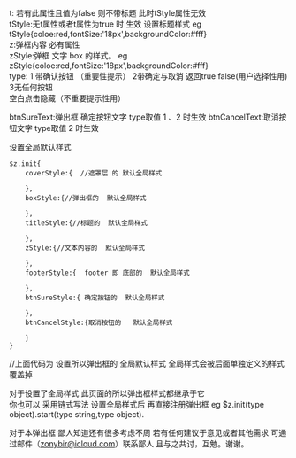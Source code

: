 t: 若有此属性且值为false  则不带标题 此时tStyle属性无效<br>
tStyle:无t属性或者t属性为true 时 生效   设置标题样式 eg  tStyle{coloe:red,fontSize:'18px',backgroundColor:#fff}<br>
z:弹框内容  必有属性<br>
zStyle:弹框 文字 box 的样式。    eg  zStyle{coloe:red,fontSize:'18px',backgroundColor:#fff}<br>
type: 1 带确认按钮 （重要性提示） 2带确定与取消 返回true false(用户选择性用)   3无任何按钮<br> 空白点击隐藏（不重要提示性用）<br>

btnSureText:弹出框 确定按钮文字      type取值  1   、2 时生效
btnCancelText:取消按钮文字	         type取值  2  时生效

设置全局默认样式  

	$z.init{
		coverStyle:{  //遮罩层 的 默认全局样式

		},
		boxStyle:{//弹出框的  默认全局样式

		},
		titleStyle:{//标题的  默认全局样式

		},
		zStyle:{//文本内容的  默认全局样式

		},
		footerStyle:{  footer 即 底部的  默认全局样式

		},
		btnSureStyle:{ 确定按钮的  默认全局样式

		},
		btnCancelStyle:{取消按钮的   默认全局样式

		}
	}
//上面代码为  设置所以弹出框的 全局默认样式    全局样式会被后面单独定义的样式覆盖掉  

对于设置了全局样式   此页面的所以弹出框样式都继承于它  
你也可以  采用链式写法   设置全局样式后 再直接注册弹出框    eg
								$z.init(type object).start(type string,type object).

对于本弹出框  鄙人知道还有很多考虑不周    若有任何建议于意见或者其他需求  可通过邮件（zonybir@icloud.com）联系鄙人  且与之共讨，互勉。谢谢。
